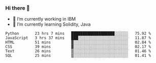 ### Hi there 👋

<!--
**mathcodeman/mathcodeman** is a ✨ _special_ ✨ repository because its `README.md` (this file) appears on your GitHub profile.

Here are some ideas to get you started:

- 🔭 I’m currently working on ...
- 🌱 I’m currently learning ...
- 👯 I’m looking to collaborate on ...
- 🤔 I’m looking for help with ...
- 💬 Ask me about ...
- 📫 How to reach me: ...
- 😄 Pronouns: ...
- ⚡ Fun fact: ...
-->

- 🔭 I’m currently working in IBM
- 🌱 I’m currently learning Solidity, Java

<!--START_SECTION:waka-->

```text
Python       23 hrs 7 mins   ███████████████████░░░░░░   75.92 %
JavaScript   3 hrs 37 mins   ███░░░░░░░░░░░░░░░░░░░░░░   11.87 %
HTML         51 mins         ▓░░░░░░░░░░░░░░░░░░░░░░░░   02.84 %
CSS          39 mins         ▓░░░░░░░░░░░░░░░░░░░░░░░░   02.17 %
Text         26 mins         ▒░░░░░░░░░░░░░░░░░░░░░░░░   01.46 %
SQL          25 mins         ▒░░░░░░░░░░░░░░░░░░░░░░░░   01.41 %
```

<!--END_SECTION:waka-->
